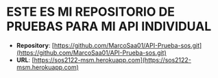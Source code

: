 # ESTE ES MI REPOSITORIO DE PRUEBAS PARA MI API INDIVIDUAL
- **Repository**: [https://github.com/MarcoSaa01/API-Prueba-sos.git](https://github.com/MarcoSaa01/API-Prueba-sos.git)
- **URL**: [https://sos2122-msm.herokuapp.com](https://sos2122-msm.herokuapp.com)

